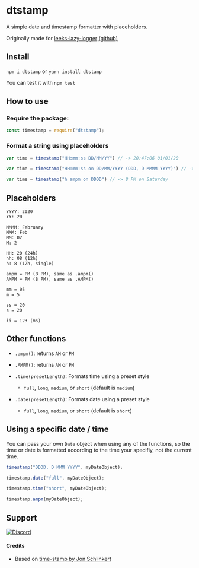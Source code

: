 # dtstamp
 A simple date and timestamp formatter with placeholders.
 
 Originally made for [leeks-lazy-logger](https://www.npmjs.com/package/leekslazylogger) [(github)](https://github.com/eartharoid/leeks-lazy-logger)


## Install
`npm i dtstamp` or `yarn install dtstamp`

You can test it with `npm test`

## How to use
### Require the package:
```js
const timestamp = require("dtstamp");
```
### Format a string using placeholders
```js
var time = timestamp("HH:mm:ss DD/MM/YY") // -> 20:47:06 01/01/20
```


```js
var time = timestamp("HH:mm:ss on DD/MM/YYYY (DDD, D MMMM YYYY)") // -> 20:37:20 on 01/02/2020 (Sat, 1 February 2020)
```


```js
var time = timestamp("h ampm on DDDD") // -> 8 PM on Saturday
```


## Placeholders
```
YYYY: 2020
YY: 20

MMMM: February
MMM: Feb
MM: 02
M: 2

HH: 20 (24h)
hh: 08 (12h)
h: 8 (12h, single)

ampm = PM (8 PM), same as .ampm()
AMPM = PM (8 PM), same as .AMPM()

mm = 05
m = 5

ss = 20
s = 20

ii = 123 (ms)
```

## Other functions
- `.ampm()`: returns `AM` or `PM`
- `.AMPM()`: returns `AM` or `PM`


- `.time(presetLength)`: Formats time using a preset style
  - `full`, `long`, `medium`, or `short` (default is `medium`)
- `.date(presetLength)`: Formats date using a preset style
  - `full`, `long`, `medium`, or `short` (default is `short`)

## Using a specific date / time
You can pass your own `Date` object when using any of the functions, so the time or date is formatted according to the time your specifiy, not the current time.

```js
timestamp("DDDD, D MMM YYYY", myDateObject);

timestamp.date("full", myDateObject);

timestamp.time("short", myDateObject);

timestamp.ampm(myDateObject);
```

## Support
[![Discord](https://discordapp.com/api/guilds/451745464480432129/widget.png?style=banner4)](https://discord.gg/pXc9vyC)

#### Credits
- Based on [time-stamp by Jon Schlinkert](https://github.com/jonschlinkert/time-stamp)
